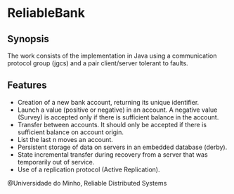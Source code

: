 # ReliableBank 

## Synopsis

The work consists of the implementation in Java using a communication protocol group (jgcs) and a pair client/server tolerant to faults.

## Features

- Creation of a new bank account, returning its unique identifier.
- Launch a value (positive or negative) in an account. A negative value (Survey) is accepted only if there is sufficient balance in the account.
- Transfer between accounts. It should only be accepted if there is sufficient balance on account origin.
- List the last n moves an account.
- Persistent storage of data on servers in an embedded database (derby).
- State incremental transfer during recovery from a server that was temporarily out of service.
- Use of a replication protocol (Active Replication).


@Universidade do Minho, Reliable Distributed Systems
